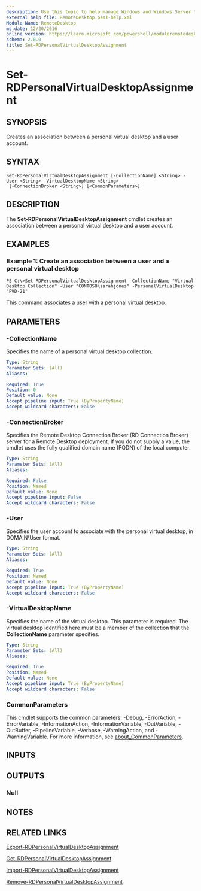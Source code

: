 ```yaml
---
description: Use this topic to help manage Windows and Windows Server technologies with Windows PowerShell.
external help file: RemoteDesktop.psm1-help.xml
Module Name: RemoteDesktop
ms.date: 12/20/2016
online version: https://learn.microsoft.com/powershell/moduleremotedesktop/set-rdpersonalvirtualdesktopassignment?view=windowsserver2016-ps&wt.mc_id=ps-gethelp
schema: 2.0.0
title: Set-RDPersonalVirtualDesktopAssignment
---
```


# Set-RDPersonalVirtualDesktopAssignment

## SYNOPSIS
Creates an association between a personal virtual desktop and a user account.

## SYNTAX

```
Set-RDPersonalVirtualDesktopAssignment [-CollectionName] <String> -User <String> -VirtualDesktopName <String>
 [-ConnectionBroker <String>] [<CommonParameters>]
```

## DESCRIPTION
The **Set-RDPersonalVirtualDesktopAssignment** cmdlet creates an association between a personal virtual desktop and a user account.

## EXAMPLES

### Example 1: Create an association between a user and a personal virtual desktop
```
PS C:\>Set-RDPersonalVirtualDesktopAssignment -CollectionName "Virtual Desktop Collection" -User "CONTOSO\sarahjones" -PersonalVirtualDesktop "PVD-21"
```

This command associates a user with a personal virtual desktop.

## PARAMETERS

### -CollectionName
Specifies the name of a personal virtual desktop collection.

```yaml
Type: String
Parameter Sets: (All)
Aliases:

Required: True
Position: 0
Default value: None
Accept pipeline input: True (ByPropertyName)
Accept wildcard characters: False
```

### -ConnectionBroker
Specifies the Remote Desktop Connection Broker (RD Connection Broker) server for a Remote Desktop deployment.
If you do not supply a value, the cmdlet uses the fully qualified domain name (FQDN) of the local computer.

```yaml
Type: String
Parameter Sets: (All)
Aliases:

Required: False
Position: Named
Default value: None
Accept pipeline input: False
Accept wildcard characters: False
```

### -User
Specifies the user account to associate with the personal virtual desktop, in DOMAIN\User format.

```yaml
Type: String
Parameter Sets: (All)
Aliases:

Required: True
Position: Named
Default value: None
Accept pipeline input: True (ByPropertyName)
Accept wildcard characters: False
```

### -VirtualDesktopName
Specifies the name of the virtual desktop.
This parameter is required.
The virtual desktop identified here must be a member of the collection that the **CollectionName** parameter specifies.

```yaml
Type: String
Parameter Sets: (All)
Aliases:

Required: True
Position: Named
Default value: None
Accept pipeline input: True (ByPropertyName)
Accept wildcard characters: False
```

### CommonParameters
This cmdlet supports the common parameters: -Debug, -ErrorAction, -ErrorVariable, -InformationAction, -InformationVariable, -OutVariable, -OutBuffer, -PipelineVariable, -Verbose, -WarningAction, and -WarningVariable. For more information, see [about_CommonParameters](https://go.microsoft.com/fwlink/?LinkID=113216).

## INPUTS

## OUTPUTS

### Null

## NOTES

## RELATED LINKS

[Export-RDPersonalVirtualDesktopAssignment](./Export-RDPersonalVirtualDesktopAssignment.md)

[Get-RDPersonalVirtualDesktopAssignment](./Get-RDPersonalVirtualDesktopAssignment.md)

[Import-RDPersonalVirtualDesktopAssignment](./Import-RDPersonalVirtualDesktopAssignment.md)

[Remove-RDPersonalVirtualDesktopAssignment](./Remove-RDPersonalVirtualDesktopAssignment.md)

